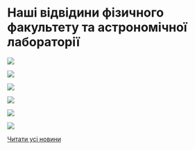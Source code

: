 # Наші відвідини фізичного факультету та астрономічної лабораторії


![](/images/blog/наші-відвідини-фізичного-факультету-та-астрономічної/img-0924.jpg)



![](/images/blog/наші-відвідини-фізичного-факультету-та-астрономічної/img-0925.jpg)



![](/images/blog/наші-відвідини-фізичного-факультету-та-астрономічної/img-0931.jpg)



![](/images/blog/наші-відвідини-фізичного-факультету-та-астрономічної/img-0932.jpg)



![](/images/blog/наші-відвідини-фізичного-факультету-та-астрономічної/img-0933.jpg)



![](/images/blog/наші-відвідини-фізичного-факультету-та-астрономічної/img-0928.jpg)


[Читати усі новини](/news)

